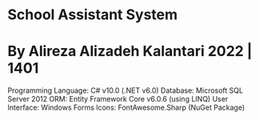 # School Assistant System
# By Alireza Alizadeh Kalantari 2022 | 1401

Programming Language: C# v10.0 (.NET v6.0)
Database: Microsoft SQL Server 2012
ORM: Entity Framework Core v6.0.6 (using LINQ)
User Interface: Windows Forms
Icons: FontAwesome.Sharp (NuGet Package)